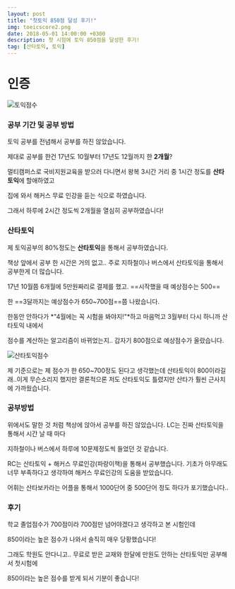 ```yaml
---
layout: post
title: "첫토익 850점 달성 후기!"
img: toeicscore2.png
date: 2018-05-01 14:00:00 +0300
description: 첫 시험에 토익 850점을 달성한 후기!
tag: [산타토익, 토익]
---
```


# 인증

![토익점수]({{site.url}}/assets/img/toeicscore2.png)

### 공부 기간 및 공부 방법

토익 공부를 전념해서 공부를 하진 않았습니다.

제대로 공부를 한건 17년도 10월부터 17년도 12월까지 한 **2개월**?

멀티캠퍼스로 국비지원교육을 받으러 다니면서 왕복 3시간 거리 중 1시간 정도를 **산타토익**에 할애하였고

집에 와서 해커스 무료 인강을 듣는 식으로 하였습니다.

그래서 하루에 2시간 정도씩 2개월을 열심히 공부하였습니다!



### 산타토익

제 토익공부의 80%정도는 **산타토익**을 통해서 공부하였습니다.

책상 앞에서 공부 한 시간은 거의 없고.. 주로 지하철이나 버스에서 산타토익을 통해서 공부한게 더 많습니다.

17년 10월쯤 6개월에 5만원짜리로 결제를 했고. ==시작했을 때 예상점수는 500== 

한 ==3달까지는 예상점수가 650~700점==쯤 나왔습니다.

한동안 안하다가 *"4월에는 꼭 시험을 봐야지!"*하고 마음먹고 3월부터 다시 하니까 산타토익 내에서

점수를 계산하는 알고리즘이 바뀌었는지.. 갑자기 800점으로 예상점수가 올랐습니다.

![산타토익점수]({{site.url}}/assets/img/santatoeicscore.jpg)

제 기준으로는 제 점수가 한 650~700정도 된다고 생각했는데 산타토익이 800이라길래..이게 무슨소리지 했지만 결론적으론 저도 산타토익도 틀렸지만 산타가 훨씬 근사치에 가까웠습니다.

### 공부방법

위에서도 말한 것 처럼 책상에 앉아서 공부를 하진 않았습니다. LC는 진짜 산타토익을 통해서 시간 날 때 마다

지하철이나 버스에서 하루에 10문제정도씩 들었던 것 같습니다.

RC는 산타토익 + 해커스 무료인강(파랑이책)을 통해서 공부했습니다. 기초가 아무래도 너무 부족하다고 생각하여 해커스 무료인강의 도움을 받았습니다.

어휘는 산타보카라는 어플을 통해서 1000단어 중 500단어 정도 하다가 포기했습니다..

### 후기

학교 졸업점수가 700점이라 700점만 넘어야겠다고 생각하고 본 시험인데

850이라는 높은 점수가 나와서 솔직히 매우 당황했습니다!

그래도 학원도 안다니고.. 무료로 받은 교재와 한달에 만원도 안하는 산타토익만 공부해서 첫시험에

850이라는 높은 점수를 받게 되서 기분이 좋습니다!